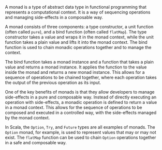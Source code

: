 A monad is a type of abstract data type in functional programming that represents a computational context. It is a way of sequencing operations and managing side-effects in a composable way.

A monad consists of three components: a type constructor, a unit function (often called `pure`), and a bind function (often called `flatMap`). The type constructor takes a value and wraps it in the monad context, while the unit function takes a plain value and lifts it into the monad context. The bind function is used to chain monadic operations together and to manage the context.

The bind function takes a monad instance and a function that takes a plain value and returns a monad instance. It applies the function to the value inside the monad and returns a new monad instance. This allows for a sequence of operations to be chained together, where each operation takes the output of the previous operation as its input.

One of the key benefits of monads is that they allow developers to manage side-effects in a pure and composable way. Instead of directly executing an operation with side-effects, a monadic operation is defined to return a value in a monad context. This allows for the sequence of operations to be composed and executed in a controlled way, with the side-effects managed by the monad context.

In Scala, the `Option`, `Try`, and `Future` types are all examples of monads. The `Option` monad, for example, is used to represent values that may or may not exist. The `flatMap` function can be used to chain `Option` operations together in a safe and composable way.
